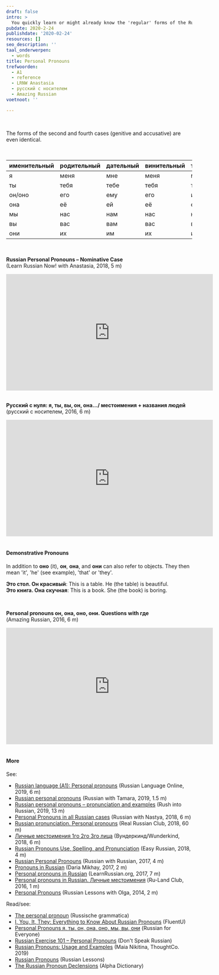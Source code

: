 ```yaml
---
draft: false
intro: >
  You quickly learn or might already know the 'regular' forms of the Russian personal pronouns (those in the nominative case). I = **я**, you = **ты**, he = **он**, she = **она**, it = **оно**, we = **мы**, you (formal/plural) = **вы**, and they = **они**. These words change depending on the case; however, there are many similarities within these changes.
pubdate: 2020-2-24
publishdate: '2020-02-24'
resources: []
seo_description: ''
taal_onderwerpen:
  - words
title: Personal Pronouns
trefwoorden:
  - A1
  - reference
  - LRNW Anastasia
  - русский с носителем
  - Amazing Russian
voetnoot: ''

---
```


<br/>

The forms of the second and fourth cases (genitive and accusative) are even identical.

<br/>

| именительный | родительный | дательный | винительный | творительный | предложный |
| ------------ | ----------- | --------- | ----------- | ------------ | ---------- |
| я            | меня        | мне       | меня        | мной         | (обо) мне  |
| ты           | тебя        | тебе      | тебя        | тобой        | (о) тебе   |
| он/оно       | его         | ему       | его         | им           | (о) нём    |
| она          | её          | ей        | её          | ей           | (о) ней    |
| мы           | нас         | нам       | нас         | нами         | (о) нас    |
| вы           | вас         | вам       | вас         | вами         | (о) вас    |
| они          | их          | им        | их          | ими          | (о) них    |

<br/>

**Russian Personal Pronouns – Nominative Case**<br/>
(Learn Russian Now! with Anastasia, 2018, 5 m)

<iframe width="560" height="315" src="https://www.youtube.com/embed/Uz4riK7dnDc" frameborder="0" allow="accelerometer; autoplay; encrypted-media; gyroscope; picture-in-picture" allowfullscreen></iframe>

<br/>
<br/>

**Русский с нуля: я, ты, вы, он, она.../ местоимения + названия людей** <br/>
(русский с носителем, 2016, 6 m)

<iframe width="560" height="315" src="https://www.youtube.com/embed/Kpro7qy_4ZI" frameborder="0" allow="accelerometer; autoplay; encrypted-media; gyroscope; picture-in-picture" allowfullscreen></iframe>

<br/>
<br/>

#### Demonstrative Pronouns

In addition to **оно** (it), **он**, **она**, and **они** can also refer to objects. They then mean 'it', 'he' (see example), 'that' or 'they'.  

**Это стол. Он красивый**: This is a table. He (the table) is beautiful.<br/>
**Это книга. Она скучная**: This is a book. She (the book) is boring.

<br/>

**Personal pronouns он, она, оно, они. Questions with где**<br/>
(Amazing Russian, 2016, 6 m)

<iframe width="560" height="315" src="https://www.youtube.com/embed/R3PfTv3mPkA" frameborder="0" allow="accelerometer; autoplay; encrypted-media; gyroscope; picture-in-picture" allowfullscreen></iframe>

<br/>
<br/>

#### More

See:

- [Russian language (A1): Personal pronouns](https://youtu.be/-SUdkr-AGC4) (Russian Language Online, 2019, 6 m)
- [Russian personal pronouns](https://youtu.be/GxwIT2-p2BI) (Russian with Tamara, 2019, 1.5 m)
- [Russian personal pronouns – pronunciation and examples](https://youtu.be/QSKnEkTBaPg) (Rush into Russian, 2019, 13 m)
- [Personal Pronouns in all Russian cases](https://www.youtube.com/watch?v=JIipFWx3oYs) (Russian with Nastya, 2018, 6 m)
- [Russian pronunciation. Personal pronouns](https://youtu.be/AOKIzmOLt58) (Real Russian Club, 2018, 60 m)
- [Личные местоимения 1го 2го 3го лица](https://youtu.be/skTWjCwswG4) (Вундеркинд/Wunderkind, 2018, 6 m)
- [Russian Pronouns Use, Spelling, and Pronunciation](https://youtu.be/qY-gU5N1UMw) (Easy Russian, 2018, 4 m)
- [Russian Personal Pronouns](https://youtu.be/_b5f_tmWfwM) (Russian with Russian, 2017, 4 m)
- [Pronouns in Russian](https://youtu.be/uqqSKwUs8dA) (Daria Mikhay, 2017, 2 m)
- [Personal pronouns in Russian](https://youtu.be/XIIk3gMq0KU) (LearnRussian.org, 2017, 7 m)
- [Personal pronouns in Russian. Личные местоимения](https://youtu.be/PhbJlRnF-vc) (Ru-Land Club, 2016, 1 m)
- [Personal Pronouns](https://youtu.be/YvtZUUakUao) (Russian Lessons with Olga, 2014, 2 m)

Read/see:

- [The personal pronoun](http://www.russischegrammatica.nl/het-persoonlijk-voornaamwoord/) (Russische grammatica)
- [I, You, It, They: Everything to Know About Russian Pronouns](https://www.fluentu.com/blog/russian/russian-pronouns/) (FluentU)
- [Personal Pronouns я, ты, он, она, оно, мы, вы, они](http://www.russianforeveryone.com/Rufe/Lessons/Course1/Grammar/GramUnit3/GramUnit3_1.htm) (Russian for Everyone)
- [Russian Exercise 101 – Personal Pronouns](http://dontspeakrussian.com/wp-content/uploads/sites/7/2016/02/exercises_rus/russian101personalpronouns.html) (Don't Speak Russian)
- [Russian Pronouns: Usage and Examples](https://www.thoughtco.com/russian-pronouns-4771017) (Maia Nikitina, ThoughtCo. 2019)
- [Russian Pronouns](http://www.russianlessons.net/grammar/pronouns.php) (Russian Lessons)
- [The Russian Pronoun Declensions](https://www.alphadictionary.com/rusgrammar/pronoun.html) (Alpha Dictionary)
